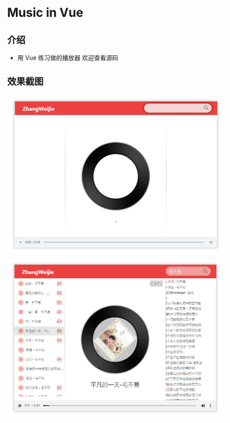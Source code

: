 # Music in Vue

## 介绍

-   用 Vue 练习做的播放器 欢迎查看源码

## 效果截图

![](src/images/img-1.png)

![](src/images/img-2.png)
